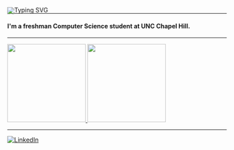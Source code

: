 <p align="left" style="line-height: 1; margin: 0; padding: 0; height: 0px;">
  <img src="https://readme-typing-svg.demolab.com?font=Fira+Code&weight=500&size=22&pause=500&color=F356F9&width=240&lines=Hi%2C+I'm+Evan;I'm+a+freshman" alt="Typing SVG" />
</p>

---

<h4>
  I'm a freshman Computer Science student at UNC Chapel Hill.
</h4>

---



<a href="https://github.com/evanap003300">
  <img height="180em" src="https://github-readme-stats.vercel.app/api?username=evanap003300&show_icons=true&hide_border=true&count_private=true&theme=radical"/>
</a>
<a href="https://github.com/evanap003300">
  <img height="180em" src="https://github-readme-stats.vercel.app/api/top-langs/?username=evanap003300&layout=compact&langs_count=8&hide_border=true&theme=radical"/>
</a>

---


[![LinkedIn](https://img.shields.io/badge/LinkedIn-Evan%20Phillips-blue?logo=linkedin&style=for-the-badge)](https://www.linkedin.com/in/evan-phillips111)
